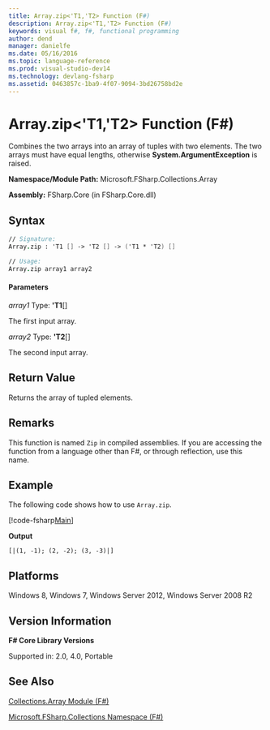 ```yaml
---
title: Array.zip<'T1,'T2> Function (F#)
description: Array.zip<'T1,'T2> Function (F#)
keywords: visual f#, f#, functional programming
author: dend
manager: danielfe
ms.date: 05/16/2016
ms.topic: language-reference
ms.prod: visual-studio-dev14
ms.technology: devlang-fsharp
ms.assetid: 0463857c-1ba9-4f07-9094-3bd26758bd2e 
---
```


# Array.zip<'T1,'T2> Function (F#)

Combines the two arrays into an array of tuples with two elements. The two arrays must have equal lengths, otherwise **System.ArgumentException** is raised.

**Namespace/Module Path:** Microsoft.FSharp.Collections.Array

**Assembly:** FSharp.Core (in FSharp.Core.dll)

## Syntax

```fsharp
// Signature:
Array.zip : 'T1 [] -> 'T2 [] -> ('T1 * 'T2) []

// Usage:
Array.zip array1 array2
```

#### Parameters
*array1*
Type: **'T1**[[]](https://msdn.microsoft.com/library/def20292-9aae-4596-9275-b94e594f8493)

The first input array.

*array2*
Type: **'T2**[[]](https://msdn.microsoft.com/library/def20292-9aae-4596-9275-b94e594f8493)

The second input array.

## Return Value

Returns the array of tupled elements.

## Remarks
This function is named `Zip` in compiled assemblies. If you are accessing the function from a language other than F#, or through reflection, use this name.

## Example

The following code shows how to use `Array.zip`.

[!code-fsharp[Main](~samples/snippets/fsharp/arrays/snippet72.fs)]

**Output**

```
[|(1, -1); (2, -2); (3, -3)|]
```

## Platforms
Windows 8, Windows 7, Windows Server 2012, Windows Server 2008 R2

## Version Information
**F# Core Library Versions**

Supported in: 2.0, 4.0, Portable

## See Also
[Collections.Array Module &#40;F&#35;&#41;](Collections.Array-Module-%5BFSharp%5D.md)

[Microsoft.FSharp.Collections Namespace &#40;F&#35;&#41;](Microsoft.FSharp.Collections-Namespace-%5BFSharp%5D.md)